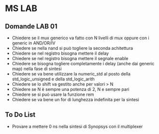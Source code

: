 # MS LAB


## Domande LAB 01
 - Chiedere se il mux generico va fatto con N livelli di mux oppure con i generic in AND/OR/IV
 - Chiedere se nella nand si può togliere la seconda achitettura
 - Chiedere se nel registro bisogna mettere il delay
 - Chiedere se nel registro bisogna mettere il segnale enable
 - Chiedere se bisogna togliere completamente i delay (anche dai generic map) nella fase di sintesi
 - Chiedere se va bene utilizzare la numeric_std al posto della std_logic_unsigned e della std_logic_arith
 - Chiedere se lo shift va gestito anche per valori > N
 - Chiedere se N è sempre una potenza di 2, N e sempre pari
 - Chiedere se si può usare la funzione rem
 - Chiedere se va bene un for di lunghezza indefinita per la sintesi

## To Do List
 - Provare a mettere 0 ns nella sintesi di Synopsys con il multiplexer
